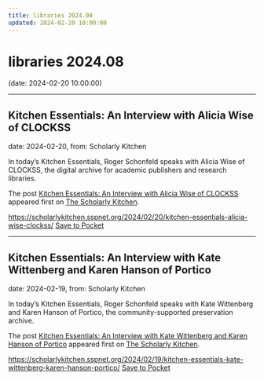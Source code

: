 ```yaml
---
title: libraries 2024.08
updated: 2024-02-20 10:00:00
---
```


# libraries 2024.08

(date: 2024-02-20 10:00:00)

---

## Kitchen Essentials: An Interview with Alicia Wise of CLOCKSS

date: 2024-02-20, from: Scholarly Kitchen

<p>In today’s Kitchen Essentials, Roger Schonfeld speaks with Alicia Wise of CLOCKSS, the digital archive for academic publishers and research libraries. </p>
<p>The post <a href="https://scholarlykitchen.sspnet.org/2024/02/20/kitchen-essentials-alicia-wise-clockss/">Kitchen Essentials: An Interview with Alicia Wise of CLOCKSS</a> appeared first on <a href="https://scholarlykitchen.sspnet.org">The Scholarly Kitchen</a>.</p>


<span class="feed-item-link">
<a href="https://scholarlykitchen.sspnet.org/2024/02/20/kitchen-essentials-alicia-wise-clockss/">https://scholarlykitchen.sspnet.org/2024/02/20/kitchen-essentials-alicia-wise-clockss/</a> <a href="https://getpocket.com/save" class="pocket-btn" data-lang="en" data-save-url="https://scholarlykitchen.sspnet.org/2024/02/20/kitchen-essentials-alicia-wise-clockss/">Save to Pocket</a>
</span>

---

## Kitchen Essentials: An Interview with Kate Wittenberg and Karen Hanson of Portico

date: 2024-02-19, from: Scholarly Kitchen

<p>In today’s Kitchen Essentials, Roger Schonfeld speaks with Kate Wittenberg and Karen Hanson of Portico, the community-supported preservation archive.</p>
<p>The post <a href="https://scholarlykitchen.sspnet.org/2024/02/19/kitchen-essentials-kate-wittenberg-karen-hanson-portico/">Kitchen Essentials: An Interview with Kate Wittenberg and Karen Hanson of Portico</a> appeared first on <a href="https://scholarlykitchen.sspnet.org">The Scholarly Kitchen</a>.</p>


<span class="feed-item-link">
<a href="https://scholarlykitchen.sspnet.org/2024/02/19/kitchen-essentials-kate-wittenberg-karen-hanson-portico/">https://scholarlykitchen.sspnet.org/2024/02/19/kitchen-essentials-kate-wittenberg-karen-hanson-portico/</a> <a href="https://getpocket.com/save" class="pocket-btn" data-lang="en" data-save-url="https://scholarlykitchen.sspnet.org/2024/02/19/kitchen-essentials-kate-wittenberg-karen-hanson-portico/">Save to Pocket</a>
</span>



<script type="text/javascript">!function(d,i){if(!d.getElementById(i)){var j=d.createElement("script");j.id=i;j.src="https://widgets.getpocket.com/v1/j/btn.js?v=1";var w=d.getElementById(i);d.body.appendChild(j);}}(document,"pocket-btn-js");</script>

